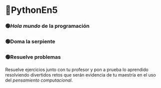 
# 🐍PythonEn5

### 🟢*Hola mundo* de la programación

### 🟢Doma la serpiente

### 🟢Resuelve problemas

Resuelve ejercicios junto con tu profesor y pon a prueba lo aprendido resolviendo divertidos retos que serán evidencia de tu maestría en el uso del *pensamiento computacional*.